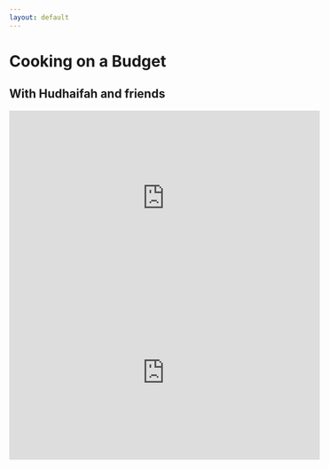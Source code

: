 ```yaml
---
layout: default
---
```


# Cooking on a Budget
## With Hudhaifah and friends

<iframe width="560" height="315" src="https://www.youtube.com/embed/PreA75wA1GM?rel=0" frameborder="0" allow="autoplay; encrypted-media" allowfullscreen></iframe>
<iframe width="560" height="315" src="https://www.youtube.com/embed/hi7bpNvfqvc?rel=0" frameborder="0" allow="autoplay; encrypted-media" allowfullscreen></iframe>
